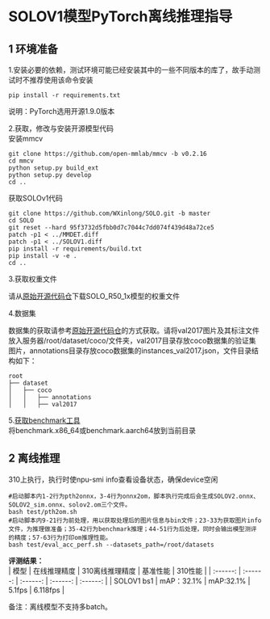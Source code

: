 # SOLOV1模型PyTorch离线推理指导

## 1 环境准备 

1.安装必要的依赖，测试环境可能已经安装其中的一些不同版本的库了，故手动测试时不推荐使用该命令安装  
```
pip install -r requirements.txt  
```
说明：PyTorch选用开源1.9.0版本



2.获取，修改与安装开源模型代码  
安装mmcv
```
git clone https://github.com/open-mmlab/mmcv -b v0.2.16
cd mmcv
python setup.py build_ext
python setup.py develop
cd ..
```
获取SOLOv1代码
```
git clone https://github.com/WXinlong/SOLO.git -b master
cd SOLO
git reset --hard 95f3732d5fbb0d7c7044c7dd074f439d48a72ce5
patch -p1 < ../MMDET.diff
patch -p1 < ../SOLOV1.diff
pip install -r requirements/build.txt
pip install -v -e .
cd ..
```


3.获取权重文件  

请从[原始开源代码仓](https://github.com/WXinlong/SOLO)下载SOLO_R50_1x模型的权重文件

4.数据集     

数据集的获取请参考[原始开源代码仓](https://github.com/WXinlong/SOLO)的方式获取。请将val2017图片及其标注文件放入服务器/root/dataset/coco/文件夹，val2017目录存放coco数据集的验证集图片，annotations目录存放coco数据集的instances_val2017.json，文件目录结构如下：
```
root
├── dataset
│   ├── coco
│   │   ├── annotations
│   │   ├── val2017
```

5.[获取benchmark工具](https://support.huawei.com/enterprise/zh/ascend-computing/cann-pid-251168373/software/)  
将benchmark.x86_64或benchmark.aarch64放到当前目录  

## 2 离线推理 

310上执行，执行时使npu-smi info查看设备状态，确保device空闲  
```
#启动脚本内1-2行为pth2onnx，3-4行为onnx2om，脚本执行完成后会生成SOLOV2.onnx、SOLOV2_sim.onnx、solov2.om三个文件。
bash test/pth2om.sh  
#启动脚本内9-21行为前处理，用以获取处理后的图片信息与bin文件；23-33为获取图片info文件，为推理做准备；35-42行为benchmark推理；44-51行为后处理，同时会输出模型测评的精度；57-63行为打印om推理性能。
bash test/eval_acc_perf.sh --datasets_path=/root/datasets  
```
 **评测结果：**   
| 模型      | 在线推理精度  | 310离线推理精度  | 基准性能    | 310性能    |
| :------: | :------: | :------: | :------:  | :------:  | 
| SOLOV1 bs1  | mAP：32.1% | mAP:32.1% |  5.1fps | 6.118fps | 

备注：离线模型不支持多batch。